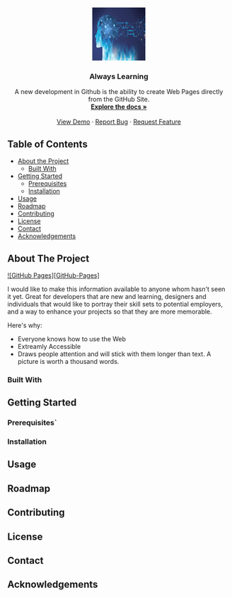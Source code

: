 
<!-- PROJECT LOGO -->
<br />
<p align="center">
    <img src="images/logo.png" alt="Logo" width="120" height="120">

  <h3 align="center">Always Learning</h3>

  <p align="center">
    A new development in Github is the ability to create Web Pages directly from the GitHub Site. 
    <br />
    <a href=""><strong>Explore the docs »</strong></a>
    <br />
    <br />
    <a href="https://">View Demo</a>
    ·
    <a href="https://">Report Bug</a>
    ·
    <a href="">Request Feature</a>
  </p>
</p>



<!-- TABLE OF CONTENTS -->
## Table of Contents

* [About the Project](#about-the-project)
  * [Built With](#built-with)
* [Getting Started](#getting-started)
  * [Prerequisites](#prerequisites)
  * [Installation](#installation)
* [Usage](#usage)
* [Roadmap](#roadmap)
* [Contributing](#contributing)
* [License](#license)
* [Contact](#contact)
* [Acknowledgements](#acknowledgements)



<!-- ABOUT THE PROJECT -->
## About The Project

[![GitHub Pages][GitHub-Pages]](https://pages.github.com/)

I would like to make this information available to anyone whom hasn't seen it yet. Great for developers that are new and learning, designers and individuals that would like to portray their skill sets to potential employers, and a way to enhance your projects so that they are more memorable. 

Here's why:
* Everyone knows how to use the Web
* Extreamly Accessible
* Draws people attention and will stick with them longer than text. A picture is worth a thousand words.

### Built With

<!-- GETTING STARTED -->
## Getting Started

### Prerequisites`

### Installation


<!-- USAGE EXAMPLES -->
## Usage

<!-- ROADMAP -->
## Roadmap


<!-- CONTRIBUTING -->
## Contributing

<!-- LICENSE -->
## License

<!-- CONTACT -->
## Contact

<!-- ACKNOWLEDGEMENTS -->
## Acknowledgements

